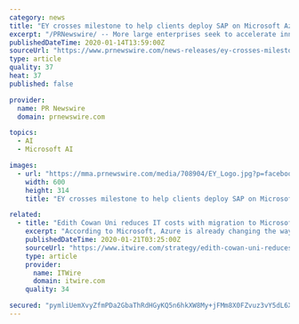 ```yaml
---
category: news
title: "EY crosses milestone to help clients deploy SAP on Microsoft Azure with strategy and solution initiatives"
excerpt: "/PRNewswire/ -- More large enterprises seek to accelerate innovation and increase agility across their business by migrating their mission-critical"
publishedDateTime: 2020-01-14T13:59:00Z
sourceUrl: "https://www.prnewswire.com/news-releases/ey-crosses-milestone-to-help-clients-deploy-sap-on-microsoft-azure-with-strategy-and-solution-initiatives-300986661.html"
type: article
quality: 37
heat: 37
published: false

provider:
  name: PR Newswire
  domain: prnewswire.com

topics:
  - AI
  - Microsoft AI

images:
  - url: "https://mma.prnewswire.com/media/708904/EY_Logo.jpg?p=facebook"
    width: 600
    height: 314
    title: "EY crosses milestone to help clients deploy SAP on Microsoft Azure with strategy and solution initiatives"

related:
  - title: "Edith Cowan Uni reduces IT costs with migration to Microsoft Azure"
    excerpt: "According to Microsoft, Azure is already changing the way that ECU uses technology ... Are you working at driving AI/ML implementation? Want to stay abreast of data privacy and AI ethics requirements? Are you working hard to push predictive analytics ..."
    publishedDateTime: 2020-01-21T03:25:00Z
    sourceUrl: "https://www.itwire.com/strategy/edith-cowan-uni-reduces-it-costs-with-migration-to-microsoft-azure.html"
    type: article
    provider:
      name: ITWire
      domain: itwire.com
    quality: 34

secured: "pymliUemXvyZfmPDa2GbaThRdHGyKQ5n6hkXW8My+jFMm8X0FZvuz3vY5dL6XhHD+GdX0XY+pEpsDfgFN6Ov0Mo0IBhj2IwMwdfYslHWfzd0j7x1Dit1igJC51ThWvO0DhMPJzq6BzSXnx/jDHgIYsXK3bnDGV/TtZ1vW+h24QxnTfqIeGxurE4T+wruKecP3VNkquKESjmH63vP5NnHOgD3HwIsPxmBEIp9NqsMY/h3kX8xJgGeKfDa+1Xpu/zwYEkSJxYaV2UWZLkrpQlru+9nJ0sgw5VfSKD9pG0IUNvV46r1m0hNIZA3xbm49R7+8One52k8hFNnMhfTE5teZ7XZPZ/r6LQmxsv+AFRekMGG9ik2YJyBsGFVP5tHkyo7FHXwzl2cJVnXbHwADt1IXr6ZhKLIL1GuMlkxl/zrFWTMnwlRAmmg3/M6SW5J2DHAzYd6bDw3V2WhrRSxHNYeXw==;R0x5gjqouYE43zk1Lotyfg=="
---
```


